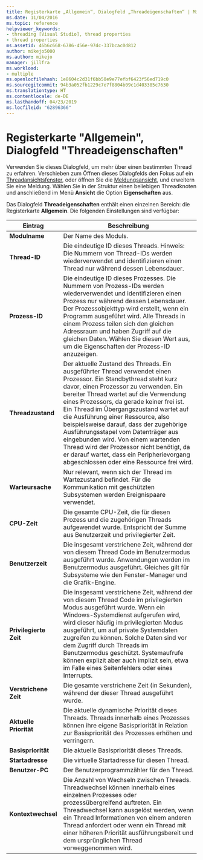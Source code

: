 ```yaml
---
title: Registerkarte „Allgemein“, Dialogfeld „Threadeigenschaften“ | Microsoft-Dokumentation
ms.date: 11/04/2016
ms.topic: reference
helpviewer_keywords:
- threading [Visual Studio], thread properties
- thread properties
ms.assetid: 46b6c668-6786-456e-97dc-337bcac0d812
author: mikejo5000
ms.author: mikejo
manager: jillfra
ms.workload:
- multiple
ms.openlocfilehash: 1e8604c2d31f6bb50e9e77efbf6423f56ed719c0
ms.sourcegitcommit: 94b3a052fb1229c7e7f8804b09c1d403385c7630
ms.translationtype: HT
ms.contentlocale: de-DE
ms.lasthandoff: 04/23/2019
ms.locfileid: "62896366"
---
```

# <a name="general-tab-thread-properties-dialog-box"></a>Registerkarte "Allgemein", Dialogfeld "Threadeigenschaften"
Verwenden Sie dieses Dialogfeld, um mehr über einen bestimmten Thread zu erfahren. Verschieben zum Öffnen dieses Dialogfelds den Fokus auf ein [Threadansichtsfenster](../debugger/threads-view.md), oder öffnen Sie die [Meldungsansicht](../debugger/messages-view.md), und erweitern Sie eine Meldung. Wählen Sie in der Struktur einen beliebigen Threadknoten und anschließend im Menü **Ansicht** die Option **Eigenschaften** aus.

 Das Dialogfeld **Threadeigenschaften** enthält einen einzelnen Bereich: die Registerkarte **Allgemein**. Die folgenden Einstellungen sind verfügbar:

|Eintrag|Beschreibung|
|-----------|-----------------|
|**Modulname**|Der Name des Moduls.|
|**Thread-ID**|Die eindeutige ID dieses Threads. Hinweis: Die Nummern von Thread-IDs werden wiederverwendet und identifizieren einen Thread nur während dessen Lebensdauer.|
|**Prozess-ID**|Die eindeutige ID dieses Prozesses. Die Nummern von Prozess-IDs werden wiederverwendet und identifizieren einen Prozess nur während dessen Lebensdauer. Der Prozessobjekttyp wird erstellt, wenn ein Programm ausgeführt wird. Alle Threads in einem Prozess teilen sich den gleichen Adressraum und haben Zugriff auf die gleichen Daten. Wählen Sie diesen Wert aus, um die Eigenschaften der Prozess-ID anzuzeigen.|
|**Threadzustand**|Der aktuelle Zustand des Threads. Ein ausgeführter Thread verwendet einen Prozessor. Ein Standbythread steht kurz davor, einen Prozessor zu verwenden. Ein bereiter Thread wartet auf die Verwendung eines Prozessors, da gerade keiner frei ist. Ein Thread im Übergangszustand wartet auf die Ausführung einer Ressource, also beispielsweise darauf, dass der zugehörige Ausführungsstapel vom Datenträger aus eingebunden wird. Von einem wartenden Thread wird der Prozessor nicht benötigt, da er darauf wartet, dass ein Peripherievorgang abgeschlossen oder eine Ressource frei wird.|
|**Warteursache**|Nur relevant, wenn sich der Thread im Wartezustand befindet. Für die Kommunikation mit geschützten Subsystemen werden Ereignispaare verwendet.|
|**CPU-Zeit**|Die gesamte CPU-Zeit, die für diesen Prozess und die zugehörigen Threads aufgewendet wurde. Entspricht der Summe aus Benutzerzeit und privilegierter Zeit.|
|**Benutzerzeit**|Die insgesamt verstrichene Zeit, während der von diesem Thread Code im Benutzermodus ausgeführt wurde. Anwendungen werden im Benutzermodus ausgeführt. Gleiches gilt für Subsysteme wie den Fenster-Manager und die Grafik-Engine.|
|**Privilegierte Zeit**|Die insgesamt verstrichene Zeit, während der von diesem Thread Code im privilegierten Modus ausgeführt wurde. Wenn ein Windows-Systemdienst aufgerufen wird, wird dieser häufig im privilegierten Modus ausgeführt, um auf private Systemdaten zugreifen zu können. Solche Daten sind vor dem Zugriff durch Threads im Benutzermodus geschützt. Systemaufrufe können explizit aber auch implizit sein, etwa im Falle eines Seitenfehlers oder eines Interrupts.|
|**Verstrichene Zeit**|Die gesamte verstrichene Zeit (in Sekunden), während der dieser Thread ausgeführt wurde.|
|**Aktuelle Priorität**|Die aktuelle dynamische Priorität dieses Threads. Threads innerhalb eines Prozesses können ihre eigene Basispriorität in Relation zur Basispriorität des Prozesses erhöhen und verringern.|
|**Basispriorität**|Die aktuelle Basispriorität dieses Threads.|
|**Startadresse**|Die virtuelle Startadresse für diesen Thread.|
|**Benutzer-PC**|Der Benutzerprogrammzähler für den Thread.|
|**Kontextwechsel**|Die Anzahl von Wechseln zwischen Threads. Threadwechsel können innerhalb eines einzelnen Prozesses oder prozessübergreifend auftreten. Ein Threadwechsel kann ausgelöst werden, wenn ein Thread Informationen von einem anderen Thread anfordert oder wenn ein Thread mit einer höheren Priorität ausführungsbereit und dem ursprünglichen Thread vorweggenommen wird.|